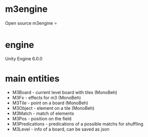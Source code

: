 # m3engine
Open source m3engine ⭐

# engine
Unity Engine 6.0.0

# main entities
- M3Board - current level board with tiles (MonoBeh)
- M3Fx - effects for m3 (MonoBeh)
- M3Tile - point on a board (MonoBeh)
- M3Object - element on a tile (MonoBeh)
- M3Match - match of elements
- M3Pos - position on the field
- M3Predications - predications of a possible matchs for shuffling
- M3Level - info of a board, can be saved as json
